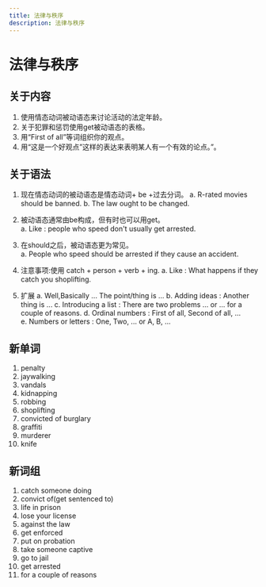 ```yaml
---
title: 法律与秩序
description: 法律与秩序
---
```


# 法律与秩序

## 关于内容

1. 使用情态动词被动语态来讨论活动的法定年龄。
2. 关于犯罪和惩罚使用get被动语态的表格。
3. 用“First of all”等词组织你的观点。
4. 用“这是一个好观点”这样的表达来表明某人有一个有效的论点。”。

## 关于语法

1. 现在情态动词的被动语态是情态动词+ be +过去分词。
    a. R-rated movies should be banned.
    b. The law ought to be changed.  

2. 被动语态通常由be构成，但有时也可以用get。  
    a. Like : people who speed don't usually get arrested.

3. 在should之后，被动语态更为常见。  
    a. People who speed should be arrested if they cause an accident.

4. 注意事项:使用 catch + person + verb + ing.
    a. Like : What happens if they catch you shoplifting.

5. 扩展
    a. Well,Basically ... The point/thing is ...
    b. Adding ideas : Another thing is ...
    c. Introducing a list : There are two problems ... or ... for a couple of reasons.
    d. Ordinal numbers : First of all, Second of all, ...  
    e. Numbers or letters : One, Two, ... or A, B, ...

## 新单词

1. penalty
2. jaywalking
3. vandals
4. kidnapping
5. robbing
6. shoplifting
7. convicted of burglary
8. graffiti
9. murderer
10. knife

## 新词组

1. catch someone doing
2. convict of(get sentenced to)
3. life in prison
4. lose your license
5. against the law
6. get enforced
7. put on probation
8. take someone captive
9. go to jail
10. get arrested
11. for a couple of reasons
